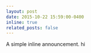 ```yaml
---
layout: post
date: 2015-10-22 15:59:00-0400
inline: true
related_posts: false
---
```


A simple inline announcement. hi
